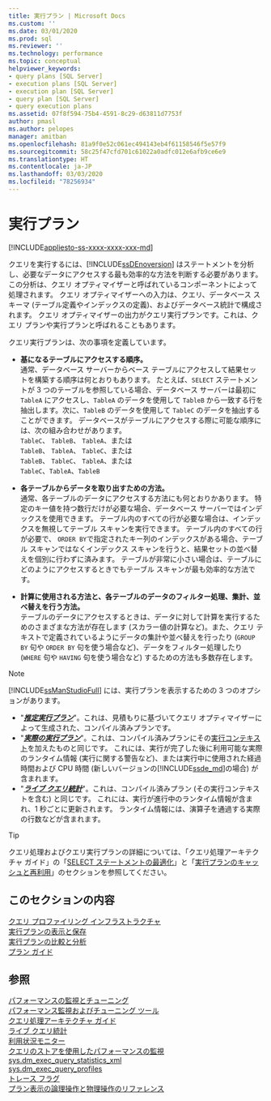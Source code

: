 ```yaml
---
title: 実行プラン | Microsoft Docs
ms.custom: ''
ms.date: 03/01/2020
ms.prod: sql
ms.reviewer: ''
ms.technology: performance
ms.topic: conceptual
helpviewer_keywords:
- query plans [SQL Server]
- execution plans [SQL Server]
- execution plan [SQL Server]
- query plan [SQL Server]
- query execution plans
ms.assetid: 07f8f594-75b4-4591-8c29-d63811d7753f
author: pmasl
ms.author: pelopes
manager: amitban
ms.openlocfilehash: 81a9f0e52c061ec494143eb4f61158546f5e57f9
ms.sourcegitcommit: 58c25f47cfd701c61022a0adfc012e6afb9ce6e9
ms.translationtype: HT
ms.contentlocale: ja-JP
ms.lasthandoff: 03/03/2020
ms.locfileid: "78256934"
---
```

# <a name="execution-plans"></a>実行プラン
[!INCLUDE[appliesto-ss-xxxx-xxxx-xxx-md](../../includes/appliesto-ss-xxxx-xxxx-xxx-md.md)]

クエリを実行するには、[!INCLUDE[ssDEnoversion](../../includes/ssdenoversion-md.md)] はステートメントを分析し、必要なデータにアクセスする最も効率的な方法を判断する必要があります。 この分析は、クエリ オプティマイザーと呼ばれているコンポーネントによって処理されます。 クエリ オプティマイザーへの入力は、クエリ、データベース スキーマ (テーブル定義やインデックスの定義)、およびデータベース統計で構成されます。 クエリ オプティマイザーの出力がクエリ実行プランです。これは、クエリ プランや実行プランと呼ばれることもあります。   

クエリ実行プランは、次の事項を定義しています。 

- **基になるテーブルにアクセスする順序。**  
  通常、データベース サーバーからベース テーブルにアクセスして結果セットを構築する順序は何とおりもあります。 たとえば、`SELECT` ステートメントが 3 つのテーブルを参照している場合、データベース サーバーは最初に `TableA` にアクセスし、`TableA` のデータを使用して `TableB` から一致する行を抽出します。次に、`TableB` のデータを使用して `TableC` のデータを抽出することができます。 データベースがテーブルにアクセスする際に可能な順序には、次の組み合わせがあります。  
  `TableC`、 `TableB`、 `TableA`、または  
  `TableB`、 `TableA`、 `TableC`、または  
  `TableB`、 `TableC`、 `TableA`、または  
  `TableC`、`TableA`、`TableB`  

- **各テーブルからデータを取り出すための方法。**  
  通常、各テーブルのデータにアクセスする方法にも何とおりかあります。 特定のキー値を持つ数行だけが必要な場合、データベース サーバーではインデックスを使用できます。 テーブル内のすべての行が必要な場合は、インデックスを無視してテーブル スキャンを実行できます。 テーブル内のすべての行が必要で、 `ORDER BY`で指定されたキー列のインデックスがある場合、テーブル スキャンではなくインデックス スキャンを行うと、結果セットの並べ替えを個別に行わずに済みます。 テーブルが非常に小さい場合は、テーブルにどのようにアクセスするときでもテーブル スキャンが最も効率的な方法です。
  
- **計算に使用される方法と、各テーブルのデータのフィルター処理、集計、並べ替えを行う方法。**  
  テーブルのデータにアクセスするときは、データに対して計算を実行するためのさまざまな方法が存在します (スカラー値の計算など)。また、クエリ テキストで定義されているようにデータの集計や並べ替えを行ったり (`GROUP BY` 句や `ORDER BY` 句を使う場合など)、データをフィルター処理したり (`WHERE` 句や `HAVING` 句を使う場合など) するための方法も多数存在します。

> [!NOTE]
> [!INCLUDE[ssManStudioFull](../../includes/ssmanstudiofull-md.md)] には、実行プランを表示するための 3 つのオプションがあります。        
> -  "***[推定実行プラン](../../relational-databases/performance/display-the-estimated-execution-plan.md)***"。これは、見積もりに基づいてクエリ オプティマイザーによって生成された、コンパイル済みプランです。        
> -  "***[実際の実行プラン](../../relational-databases/performance/display-an-actual-execution-plan.md)***"。これは、コンパイル済みプランにその[実行コンテキスト](../../relational-databases/query-processing-architecture-guide.md#execution-plan-caching-and-reuse)を加えたものと同じです。 これには、実行が完了した後に利用可能な実際のランタイム情報 (実行に関する警告など)、または実行中に使用された経過時間および CPU 時間 (新しいバージョンの[!INCLUDE[ssde_md](../../includes/ssde_md.md)]の場合) が含まれます。        
> -  "***[ライブ クエリ統計](../../relational-databases/performance/live-query-statistics.md)***"。これは、コンパイル済みプラン (その実行コンテキストを含む) と同じです。 これには、実行が進行中のランタイム情報が含まれ、1 秒ごとに更新されます。 ランタイム情報には、演算子を通過する実際の行数などが含まれます。       

> [!TIP]
> クエリ処理およびクエリ実行プランの詳細については、「クエリ処理アーキテクチャ ガイド」の「[SELECT ステートメントの最適化](../../relational-databases/query-processing-architecture-guide.md#optimizing-select-statements)」と「[実行プランのキャッシュと再利用](../../relational-databases/query-processing-architecture-guide.md#execution-plan-caching-and-reuse)」のセクションを参照してください。

## <a name="in-this-section"></a>このセクションの内容  
[クエリ プロファイリング インフラストラクチャ](../../relational-databases/performance/query-profiling-infrastructure.md)     
[実行プランの表示と保存](../../relational-databases/performance/display-and-save-execution-plans.md)     
[実行プランの比較と分析](../../relational-databases/performance/compare-and-analyze-execution-plans.md)     
[プラン ガイド](../../relational-databases/performance/plan-guides.md)     

## <a name="see-also"></a>参照  
[パフォーマンスの監視とチューニング](../../relational-databases/performance/monitor-and-tune-for-performance.md)     
[パフォーマンス監視およびチューニング ツール](../../relational-databases/performance/performance-monitoring-and-tuning-tools.md)     
[クエリ処理アーキテクチャ ガイド](../../relational-databases/query-processing-architecture-guide.md)    
[ライブ クエリ統計](../../relational-databases/performance/live-query-statistics.md)     
[利用状況モニター](../../relational-databases/performance-monitor/activity-monitor.md)     
[クエリのストアを使用したパフォーマンスの監視](../../relational-databases/performance/monitoring-performance-by-using-the-query-store.md)     
[sys.dm_exec_query_statistics_xml](../../relational-databases/system-dynamic-management-views/sys-dm-exec-query-statistics-xml-transact-sql.md)     
[sys.dm_exec_query_profiles](../../relational-databases/system-dynamic-management-views/sys-dm-exec-query-profiles-transact-sql.md)     
[トレース フラグ](../../t-sql/database-console-commands/dbcc-traceon-trace-flags-transact-sql.md)    
[プラン表示の論理操作と物理操作のリファレンス](../../relational-databases/showplan-logical-and-physical-operators-reference.md)
